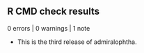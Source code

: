 ## R CMD check results

0 errors | 0 warnings | 1 note

* This is the third release of admiralophtha.

